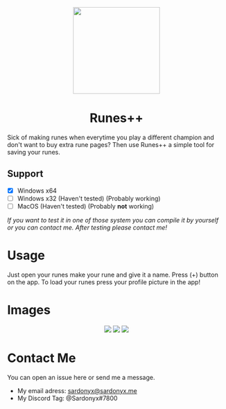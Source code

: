 <div align="center" display="flex" flex-direction="column">
    <a><image src="https://github.com/Sardonyx78/Runes-plus-plus/blob/master/logo/Icon.png" width="200"></a>
    <br />
    <h1>Runes++</h1>
</div>

Sick of making runes when everytime you play a different champion and don't want to buy extra rune pages? Then use Runes++ a simple tool for saving your runes.

## Support
- [x] Windows x64
- [ ] Windows x32 (Haven't tested) (Probably working)
- [ ] MacOS (Haven't tested) (Probably **not** working)

*If you want to test it in one of those system you can compile it by yourself or you can contact me. After testing please contact me!*

# Usage
Just open your runes make your rune and give it a name. Press (+) button on the app. To load your runes press your profile picture in the app!

# Images
<div align="center" display="flex" flex-direction="row">
<a>
    <img src="https://i.sardonyx.studio/😓🦁💀🥰😙💝🤩👾">
</a>
<a>
    <img src="https://i.sardonyx.studio/💝😡🐼❤🙉😐🤒🥵">
</a>
<a>
    <img src="https://i.sardonyx.studio/😀🥳🤡😷🖤😎😫🙂">
</a>
</div>

# Contact Me

You can open an issue here or send me a message.<br>

- My email adress: [sardonyx@sardonyx.me](mailto:sardonyx@sardonyx.me)<br>
- My Discord Tag: @Sardonyx#7800
